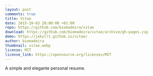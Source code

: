 ```yaml
---
layout: post
comments: true
title: Vitae
date: 2015-10-03 20:00:00 +01:00
repo: https://github.com/biomadeira/vitae
download: https://github.com/biomadeira/vitae/archive/gh-pages.zip
demo: https://jekyllt.github.io/vitae/
author: biomadeira
thumbnail: vitae.webp
license: MIT
license_link: https://opensource.org/licenses/MIT
---
```


A simple and elegante personal resume.
